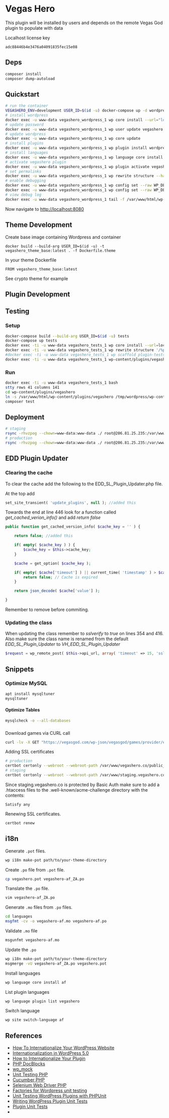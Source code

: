 # Vegas Hero 
This plugin will be installed by users and depends on the remote Vegas God plugin to populate with data

Localhost license key

```
adc88446b4e3476a04091835fec15e08
```

## Deps

```sh
composer install
composer dump-autoload
```

## Quickstart

```bash
# run the container
VEGASHERO_ENV=development USER_ID=$(id -u) docker-compose up -d wordpress
# install wordpress
docker exec -u www-data vegashero_wordpress_1 wp core install --url="localhost:8080" --title="Vegas Hero" --admin_user=vegashero --admin_email=support@vegashero.co
# update password
docker exec -u www-data vegashero_wordpress_1 wp user update vegashero --user_pass="secret"
# update wordpress
docker exec -u www-data vegashero_wordpress_1 wp core update
# install plugins
docker exec -u www-data vegashero_wordpress_1 wp plugin install wordpress-importer polylang loco-translate --activate
# install languages
docker exec -u www-data vegashero_wordpress_1 wp language core install af
# activate vegashero plugin
docker exec -u www-data vegashero_wordpress_1 wp plugin activate vegashero
# set permalinks
docker exec -u www-data vegashero_wordpress_1 wp rewrite structure --hard '/%postname%/'
# enable debugging
docker exec -u www-data vegashero_wordpress_1 wp config set --raw WP_DEBUG true
docker exec -u www-data vegashero_wordpress_1 wp config set --raw WP_DEBUG_LOG true
# view debug log
docker exec -u www-data vegashero_wordpress_1 tail -f /var/www/html/wp-content/debug.log
```

Now navigate to [http://localhost:8080](http://localhost:8080)

## Theme Development

Create base image containing Wordpress and container

```
docker build --build-arg USER_ID=$(id -u) -t vegashero_theme_base:latest . -f Dockerfile.theme
```

In your theme Dockerfile 

```
FROM vegashero_theme_base:latest
```

See crypto theme for example

## Plugin Development

## Testing

### Setup

```sh
docker-compose build --build-arg USER_ID=$(id -u) tests
docker-compose up tests
docker exec -ti -u www-data vegashero_tests_1 wp core install --url=localhost:8080 --title=VegasHero --admin_user=vegashero --admin_password=secret --admin_email=support@vegashero.co
docker exec -ti -u www-data vegashero_tests_1 wp rewrite structure '/%postname%/'
#docker exec -ti -u www-data vegashero_tests_1 wp scaffold plugin-tests vegashero
docker exec -ti -u www-data vegashero_tests_1 wp-content/plugins/vegashero/bin/install-wp-tests.sh wordpress_test root '' db latest
```

### Run

```sh
docker exec -ti -u www-data vegashero_tests_1 bash
stty rows 41 columns 141
cd wp-content/plugins/vegashero
ln -s /var/www/html/wp-content/plugins/vegashero /tmp/wordpress/wp-content/plugins/vegashero # NB!
composer test
```

## Deployment

```sh
# staging
rsync -rhvzpog --chown=www-data:www-data ./ root@206.81.25.235:/var/www/staging.vegashero.co/public_html/wp-content/plugins/vegashero/ --delete --exclude=.git --exclude=tests --exclude=vendor
# production
rsync -rhvzpog --chown=www-data:www-data ./ root@206.81.25.235:/var/www/vegashero.co/public_html/wp-content/plugins/vegashero/ --delete --exclude=.git --exclude=tests --exclude=vendor
```

## EDD Plugin Updater

### Clearing the cache
To clear the cache add the following to the EDD_SL_Plugin_Updater.php file.

At the top add
```php
set_site_transient( 'update_plugins', null ); //added this
```

Towards the end at line 446 look for a function called *get_cached_verion_info()* and add *return false*
```php
public function get_cached_version_info( $cache_key = '' ) {

    return false; //added this

    if( empty( $cache_key ) ) {
        $cache_key = $this->cache_key;
    }

    $cache = get_option( $cache_key );

    if( empty( $cache['timeout'] ) || current_time( 'timestamp' ) > $cache['timeout'] ) {
        return false; // Cache is expired
    }

    return json_decode( $cache['value'] );

}
```

Remember to remove before commiting.

### Updating the class
When updating the class remember to *sslverify* to *true* on lines 354 and 416.
Also make sure the class name is renamed from the default *EDD_SL_Plugin_Updater* to *VH_EDD_SL_Plugin_Updater*

```php
$request = wp_remote_post( $this->api_url, array( 'timeout' => 15, 'sslverify' => true, 'body' => $api_params ) );
```

## Snippets

### Optimize MySQL

```bash
apt install mysqltuner
mysqltuner
```

#### Optimize Tables

```bash
mysqlcheck -o --all-databases
```

###

Download games via CURL call
```sh
curl -lv -X GET "https://vegasgod.com/wp-json/vegasgod/games/provider/elk?license=adc88446b4e3476a04091835fec15e08&referer=http://localhost"
```

Adding SSL certificates

```sh
# production
certbot certonly --webroot --webroot-path /var/www/vegashero.co/public_html --renew-by-default --email support@vegashero.co --text --agree-tos --cert-name vegashero.co -d vegashero.co,demo.vegashero.co,slot.vegashero.co,www.vegashero.co,sports.vegashero.co,crypto.vegashero.co 
# staging
certbot certonly --webroot --webroot-path /var/www/staging.vegashero.co/public_html --renew-by-default --email support@vegashero.co --text --agree-tos --cert-name staging.vegashero.co -d staging.vegashero.co
```

Since staging.vegashero.co is protected by Basic Auth make sure to add a .htaccess files to the .well-known/acme-challenge directory with the contents:

```
Satisfy any
```

Renewing SSL certificates. 

```sh
certbot renew
```

## i18n

Generate `.pot` files.

```sh
wp i18n make-pot path/to/your-theme-directory
```

Create `.po` file from `.pot` file.

```sh
cp vegashero.pot vegashero-af_ZA.po
```

Translate the `.po` file.

```sh
vim vegashero-af_ZA.po
```

Generate `.mo` files from `.po` files.

```sh
cd languages
msgfmt -cv -o vegashero-af.mo vegashero-af.po
```

Validate `.mo` file

```sh
msgunfmt vegashero-af.mo
```

Update the `.po` 

```sh
wp i18n make-pot path/to/your-theme-directory
msgmerge -vU vegashero-af_ZA.po vegashero.pot
```

Install languages

```sh
wp language core install af
```

List plugin languages

```sh
wp language plugin list vegashero
```

Switch language

```sh
wp site switch-language af
```

## References
- [How To Internationalize Your WordPress Website](https://www.smashingmagazine.com/2018/01/internationalize-your-wordpress-website/)
- [Internationalization in WordPress 5.0](https://pascalbirchler.com/internationalization-in-wordpress-5-0/)
- [How to Internationalize Your Plugin](https://developer.wordpress.org/plugins/internationalization/how-to-internationalize-your-plugin/)
- [PHP DocBlocks](https://phpdoc.org/docs/latest/guides/docblocks.html)
- [wp_mock](https://github.com/10up/wp_mock)
- [Unit Testing PHP](https://phpunit.de/)
- [Cucumber PHP](http://behat.org/en/latest/)
- [Selenium Web Driver PHP](https://github.com/facebook/php-webdriver)
- [Factories for Wordpress unit testing](https://core.trac.wordpress.org/browser/trunk/tests/phpunit/includes/factory)
- [Unit Testing WordPress Plugins with PHPUnit](https://premium.wpmudev.org/blog/unit-testing-wordpress-plugins-phpunit/)
- [Writing WordPress Plugin Unit Tests](https://codesymphony.co/writing-wordpress-plugin-unit-tests/)
- [Plugin Unit Tests ](https://make.wordpress.org/cli/handbook/plugin-unit-tests)
- [](https://make.wordpress.org/core/2021/09/27/changes-to-the-wordpress-core-php-test-suite/)

    





